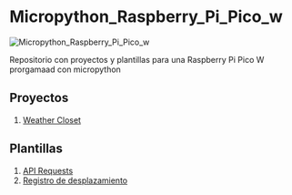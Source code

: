 ﻿# Micropython_Raspberry_Pi_Pico_w

![Micropython_Raspberry_Pi_Pico_w](https://img.shields.io/badge/Raspberry%20Pi%20Pico%20W-Micropython%20Compatible-brightgreen)

Repositorio con proyectos y plantillas para una Raspberry Pi Pico W prorgamaad con micropython

## Proyectos
1. [Weather Closet](/weather_closet/)

## Plantillas
1. [API Requests](/api_requests/)
2. [Registro de desplazamiento](/Registro_desplazamiento/)
